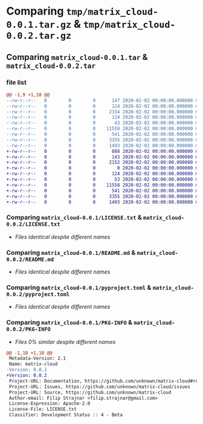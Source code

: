 # Comparing `tmp/matrix_cloud-0.0.1.tar.gz` & `tmp/matrix_cloud-0.0.2.tar.gz`

## Comparing `matrix_cloud-0.0.1.tar` & `matrix_cloud-0.0.2.tar`

### file list

```diff
@@ -1,9 +1,10 @@
--rw-r--r--   0        0        0      147 2020-02-02 00:00:00.000000 matrix_cloud-0.0.1/src/matrix_cloud/__about__.py
--rw-r--r--   0        0        0      124 2020-02-02 00:00:00.000000 matrix_cloud-0.0.1/src/matrix_cloud/__init__.py
--rw-r--r--   0        0        0     2334 2020-02-02 00:00:00.000000 matrix_cloud-0.0.1/src/matrix_cloud/__main__.py
--rw-r--r--   0        0        0      124 2020-02-02 00:00:00.000000 matrix_cloud-0.0.1/tests/__init__.py
--rw-r--r--   0        0        0       43 2020-02-02 00:00:00.000000 matrix_cloud-0.0.1/.gitignore
--rw-r--r--   0        0        0    11558 2020-02-02 00:00:00.000000 matrix_cloud-0.0.1/LICENSE.txt
--rw-r--r--   0        0        0      541 2020-02-02 00:00:00.000000 matrix_cloud-0.0.1/README.md
--rw-r--r--   0        0        0     3355 2020-02-02 00:00:00.000000 matrix_cloud-0.0.1/pyproject.toml
--rw-r--r--   0        0        0     1493 2020-02-02 00:00:00.000000 matrix_cloud-0.0.1/PKG-INFO
+-rw-r--r--   0        0        0      888 2020-02-02 00:00:00.000000 matrix_cloud-0.0.2/src/__main__.py
+-rw-r--r--   0        0        0      143 2020-02-02 00:00:00.000000 matrix_cloud-0.0.2/src/matrix_cloud/__about__.py
+-rw-r--r--   0        0        0     2152 2020-02-02 00:00:00.000000 matrix_cloud-0.0.2/src/matrix_cloud/__init__.py
+-rw-r--r--   0        0        0        0 2020-02-02 00:00:00.000000 matrix_cloud-0.0.2/src/matrix_cloud/py.typed
+-rw-r--r--   0        0        0      124 2020-02-02 00:00:00.000000 matrix_cloud-0.0.2/tests/__init__.py
+-rw-r--r--   0        0        0       53 2020-02-02 00:00:00.000000 matrix_cloud-0.0.2/.gitignore
+-rw-r--r--   0        0        0    11558 2020-02-02 00:00:00.000000 matrix_cloud-0.0.2/LICENSE.txt
+-rw-r--r--   0        0        0      541 2020-02-02 00:00:00.000000 matrix_cloud-0.0.2/README.md
+-rw-r--r--   0        0        0     3355 2020-02-02 00:00:00.000000 matrix_cloud-0.0.2/pyproject.toml
+-rw-r--r--   0        0        0     1493 2020-02-02 00:00:00.000000 matrix_cloud-0.0.2/PKG-INFO
```

### Comparing `matrix_cloud-0.0.1/LICENSE.txt` & `matrix_cloud-0.0.2/LICENSE.txt`

 * *Files identical despite different names*

### Comparing `matrix_cloud-0.0.1/README.md` & `matrix_cloud-0.0.2/README.md`

 * *Files identical despite different names*

### Comparing `matrix_cloud-0.0.1/pyproject.toml` & `matrix_cloud-0.0.2/pyproject.toml`

 * *Files identical despite different names*

### Comparing `matrix_cloud-0.0.1/PKG-INFO` & `matrix_cloud-0.0.2/PKG-INFO`

 * *Files 0% similar despite different names*

```diff
@@ -1,10 +1,10 @@
 Metadata-Version: 2.1
 Name: matrix-cloud
-Version: 0.0.1
+Version: 0.0.2
 Project-URL: Documentation, https://github.com/unknown/matrix-cloud#readme
 Project-URL: Issues, https://github.com/unknown/matrix-cloud/issues
 Project-URL: Source, https://github.com/unknown/matrix-cloud
 Author-email: Filip Strajnar <filip.strajnar@gmail.com>
 License-Expression: Apache-2.0
 License-File: LICENSE.txt
 Classifier: Development Status :: 4 - Beta
```

